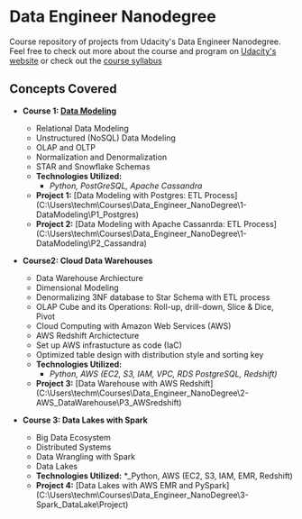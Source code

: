 # Data Engineer Nanodegree

Course repository of projects from Udacity's Data Engineer Nanodegree. Feel free to check out more about the course and program on [Udacity's website](https://www.udacity.com/course/data-engineer-nanodegree--nd027) or check out the [course syllabus](C:\Users\techm\Courses\Data_Engineer_NanoDegree\Data+Engineering+Nanodegree+Program+Syllabus.pdf)

## Concepts Covered 
* **Course 1: [Data Modeling](C:\Users\techm\Courses\Data_Engineer_NanoDegree\1-DataModeling)**
    * Relational Data Modeling
    * Unstructured (NoSQL) Data Modeling
    * OLAP and OLTP
    * Normalization and Denormalization
    * STAR and Snowflake Schemas
    * **Technologies Utilized:**
        * _Python, PostGreSQL, Apache Cassandra_
    * **Project 1:** [Data Modeling with Postgres: ETL Process] (C:\Users\techm\Courses\Data_Engineer_NanoDegree\1-DataModeling\P1_Postgres)
    * **Project 2:** [Data Modeling with Apache Cassanrda: ETL Process] (C:\Users\techm\Courses\Data_Engineer_NanoDegree\1-DataModeling\P2_Cassandra) 

* **Course2: Cloud Data Warehouses** 
    * Data Warehouse Archiecture 
    * Dimensional Modeling
    * Denormalizing 3NF database to Star Schema with ETL process
    * OLAP Cube and its Operations: Roll-up, drill-down, Slice & Dice, Pivot 
    * Cloud Computing with Amazon Web Services (AWS)
    * AWS Redshift Archictecture 
    * Set up AWS infrastucture as code (IaC)
    * Optimized table design with distribution style and sorting key
    * **Technologies Utilized:**
        * _Python, AWS (EC2, S3, IAM, VPC, RDS PostgreSQL, Redshift)_
    * **Project 3:** [Data Warehouse with AWS Redshift] (C:\Users\techm\Courses\Data_Engineer_NanoDegree\2-AWS_DataWarehouse\P3_AWSredshift) 

* **Course 3: Data Lakes with Spark** 
    * Big Data Ecosystem
    * Distributed Systems
    * Data Wrangling with Spark
    * Data Lakes
    * **Technologies Utilized:** 
        *_Python, AWS (EC2, S3, IAM, EMR, Redshift)
    * **Project 4:** [Data Lakes with AWS EMR and PySpark] (C:\Users\techm\Courses\Data_Engineer_NanoDegree\3-Spark_DataLake\Project) 